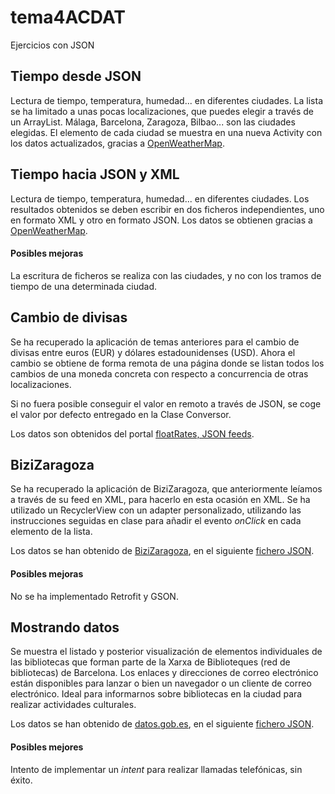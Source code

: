 # tema4ACDAT

Ejercicios con JSON

## Tiempo desde JSON

Lectura de tiempo, temperatura, humedad... en diferentes ciudades. La lista se ha limitado a unas pocas localizaciones, que puedes elegir a través de un ArrayList. Málaga, Barcelona, Zaragoza, Bilbao... son las ciudades elegidas. El elemento de cada ciudad se muestra en una nueva Activity con los datos actualizados, gracias a [OpenWeatherMap](http://www.openweathermap.org/).

## Tiempo hacia JSON y XML

Lectura de tiempo, temperatura, humedad... en diferentes ciudades. Los resultados obtenidos se deben escribir en dos ficheros independientes, uno en formato XML y otro en formato JSON. Los datos se obtienen gracias a [OpenWeatherMap](http://www.openweathermap.org/).

#### Posibles mejoras

La escritura de ficheros se realiza con las ciudades, y no con los tramos de tiempo de una determinada ciudad.

## Cambio de divisas

Se ha recuperado la aplicación de temas anteriores para el cambio de divisas entre euros (EUR) y dólares estadounidenses (USD). Ahora el cambio se obtiene de forma remota de una página donde se listan todos los cambios de una moneda concreta con respecto a concurrencia de otras localizaciones.

Si no fuera posible conseguir el valor en remoto a través de JSON, se coge el valor por defecto entregado en la Clase Conversor.

Los datos son obtenidos del portal [floatRates, JSON feeds](http://www.floatrates.com/json-feeds.html).

## BiziZaragoza

Se ha recuperado la aplicación de BiziZaragoza, que anteriormente leíamos a través de su feed en XML, para hacerlo en esta ocasión en XML. Se ha utilizado un RecyclerView con un adapter personalizado, utilizando las instrucciones seguidas en clase para añadir el evento _onClick_ en cada elemento de la lista.

Los datos se han obtenido de [BiziZaragoza](https://www.zaragoza.es/sede/portal/datos-abiertos/servicio/catalogo/70), en el siguiente [fichero JSON](https://www.zaragoza.es/sede/servicio/urbanismo-infraestructuras/estacion-bicicleta.json).

#### Posibles mejoras

No se ha implementado Retrofit y GSON.

## Mostrando datos

Se muestra el listado y posterior visualización de elementos individuales de las bibliotecas que forman parte de la Xarxa de Biblioteques (red de bibliotecas) de Barcelona. Los enlaces y direcciones de correo electrónico están disponibles para lanzar o bien un navegador o un cliente de correo electrónico. Ideal para informarnos sobre bibliotecas en la ciudad para realizar actividades culturales.

Los datos se han obtenido de [datos.gob.es](http://datos.gob.es/es/catalogo/l02000008-bibliotecas-municipales), en el siguiente [fichero JSON](http://do.diba.cat/api/dataset/biblioteques/format/json).

#### Posibles mejores

Intento de implementar un _intent_ para realizar llamadas telefónicas, sin éxito.
